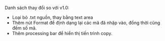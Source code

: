 Danh sách thay đổi so với v1.0:
 - Loại bỏ .txt nguồn, thay bằng text area
 - Thêm nút Format để định dạng lại các mã đã nhập vào, đồng thời cũng đếm số mã.
 - Thêm processing bar để hiển thị tiến trình copy.
